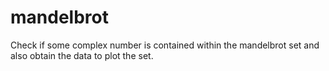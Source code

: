 # mandelbrot

Check if some complex number is contained within the mandelbrot set and also obtain the data to plot the set.
